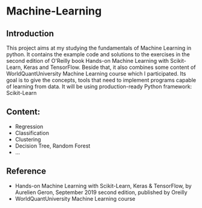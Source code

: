 # Machine-Learning
  ## Introduction
This project aims at my studying the fundamentals of Machine Learning in python. It contains the example code and solutions to the exercises in the second edition of O'Reilly book Hands-on Machine Learning with Scikit-Learn, Keras and TensorFlow.
Beside that, it also combines some content of WorldQuantUniversity Machine Learning course which I participated. Its goal is to give the concepts, tools that need to implement programs capable of learning from data. It will be using production-ready Python framework: Scikit-Learn
  ## Content:
- Regression
- Classification
- Clustering
- Decision Tree, Random Forest
- ...
 ## Reference
- Hands-on Machine Learning with Scikit-Learn, Keras & TensorFlow, by Aurelien Geron, September 2019 second edition, published by Oreilly
- WorldQuantUniversity Machine Learning course

